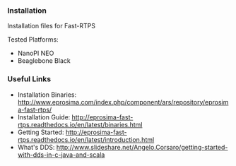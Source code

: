 ### Installation
Installation files for Fast-RTPS

Tested Platforms:
- NanoPI NEO
- Beaglebone Black

### Useful Links
- Installation Binaries: http://www.eprosima.com/index.php/component/ars/repository/eprosima-fast-rtps/
- Installation Guide: http://eprosima-fast-rtps.readthedocs.io/en/latest/binaries.html
- Getting Started: http://eprosima-fast-rtps.readthedocs.io/en/latest/introduction.html
- What's DDS: http://www.slideshare.net/Angelo.Corsaro/getting-started-with-dds-in-c-java-and-scala
